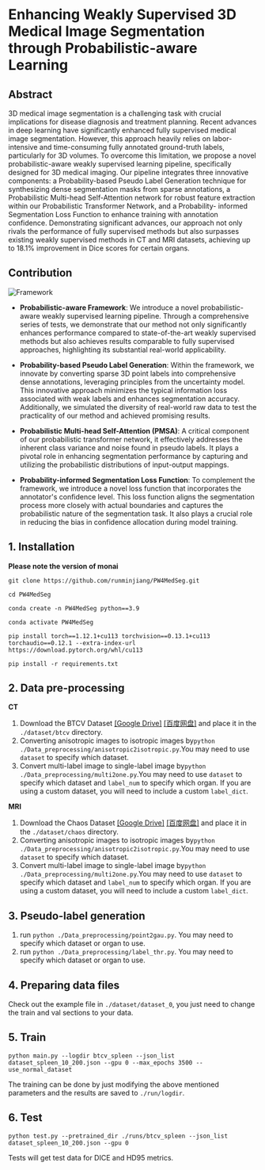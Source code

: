 # Enhancing Weakly Supervised 3D Medical Image Segmentation through Probabilistic-aware Learning

## Abstract

3D medical image segmentation is a challenging task  with crucial implications for disease diagnosis and treatment planning. Recent advances in deep learning have  significantly enhanced fully supervised medical image segmentation. However, this approach heavily relies on labor-intensive and time-consuming fully annotated ground-truth  labels, particularly for 3D volumes. To overcome this limitation, we propose a novel probabilistic-aware weakly supervised learning pipeline, specifically designed for 3D  medical imaging. Our pipeline integrates three innovative  components: a Probability-based Pseudo Label Generation technique for synthesizing dense segmentation masks  from sparse annotations, a Probabilistic Multi-head Self-Attention network for robust feature extraction within our  Probabilistic Transformer Network, and a Probability- informed Segmentation Loss Function to enhance training  with annotation confidence. Demonstrating significant advances, our approach not only rivals the performance of  fully supervised methods but also surpasses existing weakly  supervised methods in CT and MRI datasets, achieving up  to 18.1% improvement in Dice scores for certain organs.

## Contribution
![Framework](/images/framework.png)

- **Probabilistic-aware Framework**: We introduce a novel probabilistic-aware weakly supervised learning pipeline. Through a comprehensive series of tests, we demonstrate that our method not only significantly enhances performance compared to state-of-the-art weakly supervised methods but also achieves results comparable to fully supervised approaches, highlighting its substantial real-world applicability.

- **Probability-based Pseudo Label Generation**: Within the framework, we innovate by converting sparse 3D point labels into comprehensive dense annotations, leveraging principles from the uncertainty model. This innovative approach minimizes the typical information loss associated with weak labels and enhances segmentation accuracy. Additionally, we simulated the diversity of real-world raw data to test the practicality of our method and achieved promising results.

- **Probabilistic Multi-head Self-Attention (PMSA)**: A critical component of our probabilistic transformer network, it effectively addresses the inherent class variance and noise found in pseudo labels. It plays a pivotal role in enhancing segmentation performance by capturing and utilizing the probabilistic distributions of input-output mappings.

- **Probability-informed Segmentation Loss Function**: To complement the framework, we introduce a novel loss function that incorporates the annotator's confidence level. This loss function aligns the segmentation process more closely with actual boundaries and captures the probabilistic nature of the segmentation task. It also plays a crucial role in reducing the bias in confidence allocation during model training.


## 1. Installation
**Please note the version of monai**
```
git clone https://github.com/runminjiang/PW4MedSeg.git

cd PW4MedSeg

conda create -n PW4MedSeg python==3.9

conda activate PW4MedSeg

pip install torch==1.12.1+cu113 torchvision==0.13.1+cu113 torchaudio==0.12.1 --extra-index-url https://download.pytorch.org/whl/cu113

pip install -r requirements.txt
```

## 2. Data pre-processing 

**CT**

1. Download the BTCV Dataset [[Google Drive]](https://drive.google.com/drive/folders/19eClJK_E8-lg6L3xbZRw57DfS5Hadupz?usp=sharing) [[百度网盘]](https://pan.baidu.com/share/init?surl=5JepXpVaSTobUQsMo8HFvg&pwd=qdy7) and place it in the `./dataset/btcv` directory.
2. Converting anisotropic images to isotropic images by`python ./Data_preprocessing/anisotropic2isotropic.py`.You may need to use `dataset` to specify which dataset.
3. Convert multi-label image to single-label image by`python ./Data_preprocessing/multi2one.py`.You may need to use `dataset` to specify which dataset and `label_num` to specify which organ. If you are using a custom dataset, you will need to include a custom `label_dict`.

**MRI**

1. Download the Chaos Dataset [[Google Drive]](https://drive.google.com/drive/folders/124zWWxgwS5i972bRgqMGwDp3Fqi1gTn8?usp=drive_link) [[百度网盘]](https://pan.baidu.com/s/1TJUAxJV3iu9joIDbnM8kdw?pwd=qxtx) and place it in the `./dataset/chaos` directory.
2. Converting anisotropic images to isotropic images by`python ./Data_preprocessing/anisotropic2isotropic.py`.You may need to use `dataset` to specify which dataset.
3. Convert multi-label image to single-label image by`python ./Data_preprocessing/multi2one.py`.You may need to use `dataset` to specify which dataset and `label_num` to specify which organ. If you are using a custom dataset, you will need to include a custom `label_dict`.


## 3. Pseudo-label generation

1. run `python ./Data_preprocessing/point2gau.py`. You may need to specify which dataset or organ to use.
2. run `python ./Data_preprocessing/label_thr.py`. You may need to specify which dataset or organ to use.

## 4. Preparing data files
Check out the example file in `./dataset/dataset_0`, you just need to change the train and val sections to your data.

## 5. Train
```
python main.py --logdir btcv_spleen --json_list dataset_spleen_10_200.json --gpu 0 --max_epochs 3500 --use_normal_dataset
```
The training can be done by just modifying the above mentioned parameters and the results are saved to `./run/logdir`.

## 6. Test
```
python test.py --pretrained_dir ./runs/btcv_spleen --json_list dataset_spleen_10_200.json --gpu 0
```
Tests will get test data for DICE and HD95 metrics.
